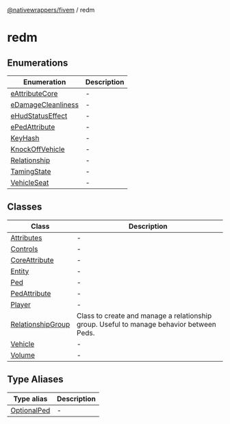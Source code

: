 [@nativewrappers/fivem](../README.md) / redm

# redm

## Enumerations

| Enumeration | Description |
| ------ | ------ |
| [eAttributeCore](enumerations/eAttributeCore.md) | - |
| [eDamageCleanliness](enumerations/eDamageCleanliness.md) | - |
| [eHudStatusEffect](enumerations/eHudStatusEffect.md) | - |
| [ePedAttribute](enumerations/ePedAttribute.md) | - |
| [KeyHash](enumerations/KeyHash.md) | - |
| [KnockOffVehicle](enumerations/KnockOffVehicle.md) | - |
| [Relationship](enumerations/Relationship.md) | - |
| [TamingState](enumerations/TamingState.md) | - |
| [VehicleSeat](enumerations/VehicleSeat.md) | - |

## Classes

| Class | Description |
| ------ | ------ |
| [Attributes](classes/Attributes.md) | - |
| [Controls](classes/Controls.md) | - |
| [CoreAttribute](classes/CoreAttribute.md) | - |
| [Entity](classes/Entity.md) | - |
| [Ped](classes/Ped.md) | - |
| [PedAttribute](classes/PedAttribute.md) | - |
| [Player](classes/Player.md) | - |
| [RelationshipGroup](classes/RelationshipGroup.md) | Class to create and manage a relationship group. Useful to manage behavior between Peds. |
| [Vehicle](classes/Vehicle.md) | - |
| [Volume](classes/Volume.md) | - |

## Type Aliases

| Type alias | Description |
| ------ | ------ |
| [OptionalPed](type-aliases/OptionalPed.md) | - |
